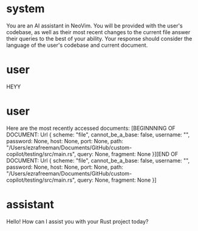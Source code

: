# system

You are an AI assistant in NeoVim. You will be provided with the user's codebase, as well as their most recent changes to the current file
answer their queries to the best of your ability. Your response should consider the language of the user's codebase and current document.

# user

HEYY

# user

Here are the most recently accessed documents: [BEGINNNING OF DOCUMENT: Url { scheme: "file", cannot_be_a_base: false, username: "", password: None, host: None, port: None, path: "/Users/ezrafreeman/Documents/GitHub/custom-copilot/testing/src/main.rs", query: None, fragment: None }][END OF DOCUMENT: Url { scheme: "file", cannot_be_a_base: false, username: "", password: None, host: None, port: None, path: "/Users/ezrafreeman/Documents/GitHub/custom-copilot/testing/src/main.rs", query: None, fragment: None }]

# assistant

Hello! How can I assist you with your Rust project today?

